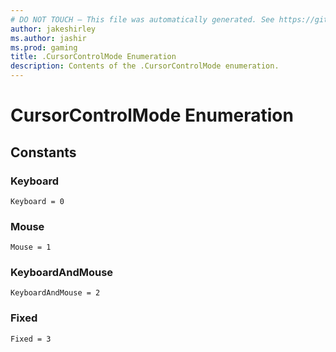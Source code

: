 ```yaml
---
# DO NOT TOUCH — This file was automatically generated. See https://github.com/mojang/minecraftapidocsgenerator to modify descriptions, examples, etc.
author: jakeshirley
ms.author: jashir
ms.prod: gaming
title: .CursorControlMode Enumeration
description: Contents of the .CursorControlMode enumeration.
---
```

# CursorControlMode Enumeration

## Constants
### **Keyboard**
`Keyboard = 0`
### **Mouse**
`Mouse = 1`
### **KeyboardAndMouse**
`KeyboardAndMouse = 2`
### **Fixed**
`Fixed = 3`
